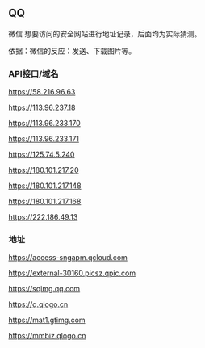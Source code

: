 ## QQ

微信 想要访问的安全网站进行地址记录，后面均为实际猜测。

依据：微信的反应：发送、下载图片等。

### API接口/域名

https://58.216.96.63

https://113.96.237.18

https://113.96.233.170

https://113.96.233.171

https://125.74.5.240

https://180.101.217.20

https://180.101.217.148

https://180.101.217.168

https://222.186.49.13

### 地址

https://access-sngapm.qcloud.com

https://external-30160.picsz.qpic.com

https://sqimg.qq.com

https://q.qlogo.cn

https://mat1.gtimg.com

https://mmbiz.qlogo.cn



